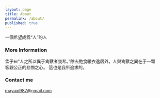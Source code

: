 ```yaml
---
layout: page
title: About
permalink: /about/
published: true
---
```

一個希望成爲“人”的人

### More Information
孟子曰“人之所以異于禽獸者幾希。”除去飽食暖衣逸居外，人與禽獸之異在于一顆客觀公正的悲憫之心。
這也是我所追求的。 

### Contact me

mayuxi987@gmail.com
